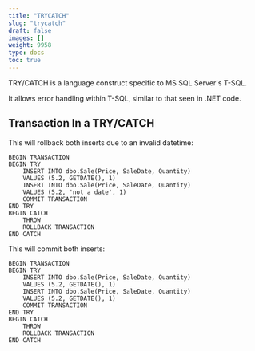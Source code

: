```yaml
---
title: "TRYCATCH"
slug: "trycatch"
draft: false
images: []
weight: 9958
type: docs
toc: true
---
```


TRY/CATCH is a language construct specific to MS SQL Server's T-SQL.

It allows error handling within T-SQL, similar to that seen in .NET code.

## Transaction In a TRY/CATCH

This will rollback both inserts due to an invalid datetime:

    BEGIN TRANSACTION
    BEGIN TRY
        INSERT INTO dbo.Sale(Price, SaleDate, Quantity)
        VALUES (5.2, GETDATE(), 1)
        INSERT INTO dbo.Sale(Price, SaleDate, Quantity)
        VALUES (5.2, 'not a date', 1)
        COMMIT TRANSACTION
    END TRY
    BEGIN CATCH
        THROW
        ROLLBACK TRANSACTION
    END CATCH

This will commit both inserts:

    BEGIN TRANSACTION
    BEGIN TRY
        INSERT INTO dbo.Sale(Price, SaleDate, Quantity)
        VALUES (5.2, GETDATE(), 1)
        INSERT INTO dbo.Sale(Price, SaleDate, Quantity)
        VALUES (5.2, GETDATE(), 1)
        COMMIT TRANSACTION
    END TRY
    BEGIN CATCH
        THROW
        ROLLBACK TRANSACTION
    END CATCH

